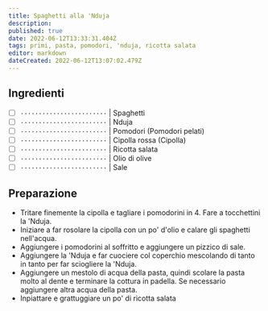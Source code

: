 ```yaml
---
title: Spaghetti alla 'Nduja
description: 
published: true
date: 2022-06-12T13:33:31.404Z
tags: primi, pasta, pomodori, 'nduja, ricotta salata
editor: markdown
dateCreated: 2022-06-12T13:07:02.479Z
---
```


## Ingredienti

* [ ] `························` | Spaghetti
* [ ] `························` | Nduja
* [ ] `························` | Pomodori (Pomodori pelati)
* [ ] `························` | Cipolla rossa (Cipolla)
* [ ] `························` | Ricotta salata
* [ ] `························` | Olio di olive
* [ ] `························` | Sale

## Preparazione

* Tritare finemente la cipolla e tagliare i pomodorini in 4. Fare a tocchettini la 'Nduja.
* Iniziare a far rosolare la cipolla con un po' d'olio e calare gli spaghetti nell'acqua.
* Aggiungere i pomodorini al soffritto e aggiungere un pizzico di sale.
* Aggiungere la 'Nduja e far cuociere col coperchio mescolando di tanto in tanto per far sciogliere la 'Nduja.
* Aggiungere un mestolo di acqua della pasta, quindi scolare la pasta molto al dente e terminare la cottura in padella. Se necessario aggiungere altra acqua della pasta.
* Inpiattare  e grattuggiare un po' di ricotta salata 